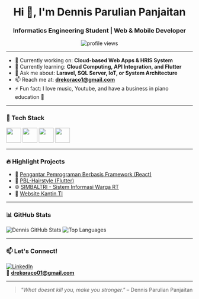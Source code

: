 <h1 align="center">Hi 👋, I'm Dennis Parulian Panjaitan</h1>
<h3 align="center">Informatics Engineering Student | Web & Mobile Developer</h3>

<p align="center">
  <img src="https://komarev.com/ghpvc/?username=DennisParulianPanjaitan&label=Profile%20views&color=0e75b6&style=flat" alt="profile views" />
</p>

---

- 🔭 Currently working on: **Cloud-based Web Apps & HRIS System**
- 🌱 Currently learning: **Cloud Computing, API Integration, and Flutter**
- 💬 Ask me about: **Laravel, SQL Server, IoT, or System Architecture**
- 📫 Reach me at: **drekoraco1@gmail.com**
- ⚡ Fun fact: I love music, Youtube, and have a business in piano education 🎹

---

### 🧰 Tech Stack

<p align="left">
<img src="https://cdn.jsdelivr.net/gh/devicons/devicon/icons/html5/html5-original.svg" width="40" />
<img src="https://cdn.jsdelivr.net/gh/devicons/devicon/icons/css3/css3-original.svg" width="40" />
<img src="https://cdn.jsdelivr.net/gh/devicons/devicon/icons/javascript/javascript-original.svg" width="40" />
<img src="https://cdn.jsdelivr.net/gh/devicons/devicon/icons/flutter/flutter-original.svg" width="40" />
</p>

---

### 🔥 Highlight Projects

- 📘 [Pengantar Pemrograman Berbasis Framework (React)](https://github.com/DennisParulianPanjaitan/-01-Dennis-Parulian-Panjaitan--PENGANTAR-PEMROGRAMAN-BERBASIS-FRAMEWORK-DAN-REACTS)
- 💇 [PBL-Hairstyle (Flutter)](https://github.com/DennisParulianPanjaitan/PBL-Hairstyle)
- 🌐 [SIMBALTRI - Sistem Informasi Warga RT](https://github.com/Drezztopia/SIMBALTRI_by_Adzhail)
- 🍱 [Website Kantin TI](https://github.com/Drezztopia/Walawe_Kantin_TI-2D)

---

### 📊 GitHub Stats

<p align="left">
  <img src="https://github-readme-stats.vercel.app/api?username=DennisParulianPanjaitan&show_icons=true&theme=radical" alt="Dennis GitHub Stats"/>
  <img src="https://github-readme-stats.vercel.app/api/top-langs/?username=DennisParulianPanjaitan&layout=compact&theme=radical" alt="Top Languages"/>
</p>

---

### 📫 Let's Connect!

[![LinkedIn](https://img.shields.io/badge/LinkedIn-blue?style=flat&logo=linkedin)](https://linkedin.com/in/dennisparulianpanjaitan)  
📧 **drekoraco01@gmail.com**

---

> _"What doesnt kill you, make you stronger."_ – Dennis Parulian Panjaitan

